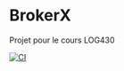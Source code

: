 # BrokerX
Projet pour le cours LOG430

[![CI](https://github.com/William-Lavoie/BrokerX/actions/workflows/ci.yml/badge.svg)](https://github.com/William-Lavoie/BrokerX/actions/workflows/ci.yml)